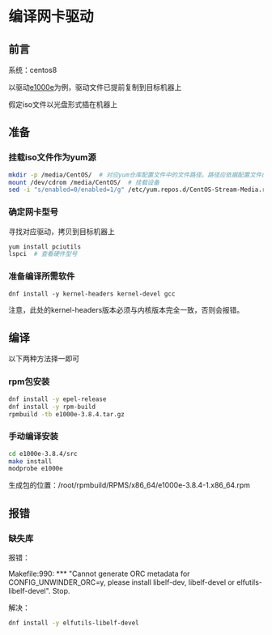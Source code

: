 # 编译网卡驱动

## 前言

系统：centos8

以驱动[e1000e](https://downloadmirror.intel.com/15817/eng/e1000e-3.8.4.tar.gz)为例，驱动文件已提前复制到目标机器上

假定iso文件以光盘形式插在机器上

## 准备

### 挂载iso文件作为yum源

```bash
mkdir -p /media/CentOS/  # 对应yum仓库配置文件中的文件路径。路径应依据配置文件的变化而变化。
mount /dev/cdrom /media/CentOS/  # 挂载设备
sed -i "s/enabled=0/enabled=1/g" /etc/yum.repos.d/CentOS-Stream-Media.repo  # 启用CentOS-Stream-Media源。该文件名可以根据centos版本不同而变化
```

### 确定网卡型号

寻找对应驱动，拷贝到目标机器上

``` bash
yum install pciutils
lspci  # 查看硬件型号
```

### 准备编译所需软件

```
dnf install -y kernel-headers kernel-devel gcc
```

注意，此处的kernel-headers版本必须与内核版本完全一致，否则会报错。

## 编译

以下两种方法择一即可

### rpm包安装

```bash
dnf install -y epel-release
dnf install -y rpm-build
rpmbuild -tb e1000e-3.8.4.tar.gz
```

### 手动编译安装

``` bash
cd e1000e-3.8.4/src
make install
modprobe e1000e
```

生成包的位置：/root/rpmbuild/RPMS/x86_64/e1000e-3.8.4-1.x86_64.rpm

## 报错

### 缺失库

报错：

Makefile:990: *** "Cannot generate ORC metadata for CONFIG_UNWINDER_ORC=y, please install libelf-dev, libelf-devel or elfutils-libelf-devel".  Stop.



解决：

```bash
dnf install -y elfutils-libelf-devel
```



